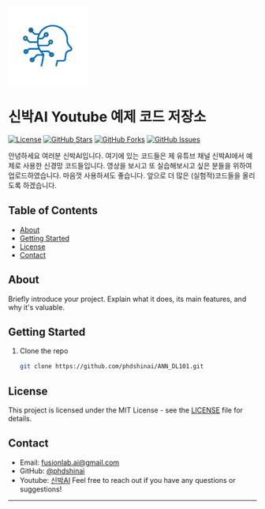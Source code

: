<br />
<div align="left">
  <a href="https://github.com/phdshinai/ANN_DL101">
    <img src="images/logo.png" alt="Logo" width="160" height="160">
  </a>
</div>

# 신박AI Youtube 예제 코드 저장소

[![License](https://img.shields.io/badge/license-MIT-blue.svg)](LICENSE)
[![GitHub Stars](https://img.shields.io/github/stars/phdshinai/ANN_DL101.svg)](https://github.com/phdshinai/ANN_DL101/stargazers)
[![GitHub Forks](https://img.shields.io/github/forks/phdshinai/ANN_DL101.svg)](https://github.com/phdshinai/ANN_DL101/network/members)
[![GitHub Issues](https://img.shields.io/github/issues/phdshinai/ANN_DL101.svg)](https://github.com/phdshinai/ANN_DL101/issues)

안녕하세요 여러분 신박AI입니다. 여기에 있는 코드들은 제 유튜브 채널 신박AI에서 예제로 사용한 신경망 코드들입니다. 영상을 보시고 또 실습해보시고 싶은 분들을 위하여 업로드하였습니다. 마음껏 사용하셔도 좋습니다. 앞으로 더 많은 (실험적)코드들을 올리도록 하겠습니다.

## Table of Contents

- [About](#about)
- [Getting Started](#getting-started)
- [License](#license)
- [Contact](#contact)

## About

Briefly introduce your project. Explain what it does, its main features, and why it's valuable.

## Getting Started

1. Clone the repo
   ```sh
   git clone https://github.com/phdshinai/ANN_DL101.git
   ```
## License

This project is licensed under the MIT License - see the [LICENSE](LICENSE) file for details.

## Contact

- Email: [fusionlab.ai@gmail.com](mailto:fusionlab.ai@gmail.com)
- GitHub: [@phdshinai](https://github.com/phdshinai)
- Youtube: [신박AI](https://www.youtube.com/@phdshinAI)
Feel free to reach out if you have any questions or suggestions!

---
